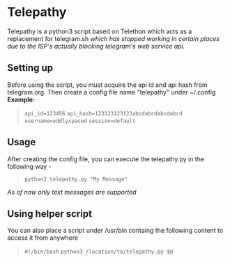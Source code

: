 # Telepathy
Telepathy is a python3 script based on Telethon which acts as a replacement for telegram.sh _which has stopped working in certain places due to the ISP's actually blocking telegram's web service api._


## Setting up
Before using the script, you must acquire the api id and api hash from telegram.org. Then create a config file name "telepathy" under ~/.config
**Example:**
>`api_id=123456`
`api_hash=123123123123abcdabcdabcdabcd`
`username=oddlyspaced`
`session=default`

## Usage
After creating the config file, you can execute the telepathy.py in the following way -
>`python3 telepathy.py "My Message"`

_As of now only text messages are supported_

## Using helper script
You can also place a script under /usr/bin containg the following content to access it from anywhere

>`#!/bin/bash`
`python3 /location/to/telepathy.py $@`


